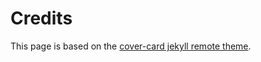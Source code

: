 # Credits
This page is based on the [cover-card jekyll remote theme](https://github.com/epidrome/cover-card/).
